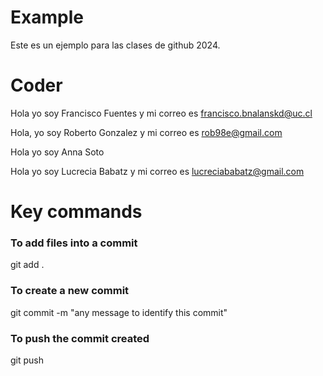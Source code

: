 # Example
Este es un ejemplo para las clases de github 2024.

# Coder
Hola yo soy Francisco Fuentes y mi correo es francisco.bnalanskd@uc.cl

Hola, yo soy Roberto Gonzalez y mi correo es rob98e@gmail.com

Hola yo soy Anna Soto

Hola yo soy Lucrecia Babatz y mi correo es lucreciababatz@gmail.com 

# Key commands

### To add files into a commit
git add . 

### To create a new commit
git commit -m "any message to identify this commit"

### To push the commit created
git push
